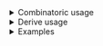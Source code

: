<details>
<summary style="display: list-item;">Combinatoric usage</summary>

```no_run
# use bpaf::*;
#[derive(Debug, Clone)]
# #[allow(dead_code)]
pub struct Options {
    decision: Decision,
}

#[derive(Debug, Clone)]
pub enum Decision {
    On,
    Off,
    Undecided,
}

// user can specify either --on or --off, parser would fallback to `Undecided`
fn parse_decision() -> impl Parser<Decision> {
    let on = long("on").help("Positive decision").req_flag(Decision::On);
    let off = long("off")
        .help("Negative decision")
        .req_flag(Decision::Off);
    construct!([on, off]).fallback(Decision::Undecided)
}

pub fn options() -> OptionParser<Options> {
    let decision = parse_decision();
    construct!(Options { decision }).to_options()
}
```

</details>
<details>
<summary style="display: list-item;">Derive usage</summary>

```no_run
# use bpaf::*;
# #[allow(dead_code)]
#[derive(Debug, Clone, Bpaf)]
#[bpaf(options)]
pub struct Options {
    #[bpaf(external)]
    decision: Decision,
}

#[derive(Debug, Clone, Bpaf)]
#[bpaf(fallback(Decision::Undecided))]
pub enum Decision {
    /// Positive decision
    On,
    /// Negative decision
    Off,
    #[bpaf(skip)]
    Undecided,
}
```

</details>
<details>
<summary style="display: list-item;">Examples</summary>


This example implements a tri-state switch: wether decision was made
positive, negative or not at all. Alternative implementation can use
[`optional`](Parser::optional) and `None` to indicate "no decision" case.
A case with positive decision:
```console
% app --on
Options { decision: On }
```

A case with no decision:
```console
% app 
Options { decision: Undecided }
```

`--on` and `--off` are mutually exclusive:
```console
% app --on --off
--off is not expected in this context: --off cannot be used at the same time as --on
```

help
```console
% app --help
Usage: [--on | --off]

Available options:
        --on    Positive decision
        --off   Negative decision
    -h, --help  Prints help information
```

</details>
